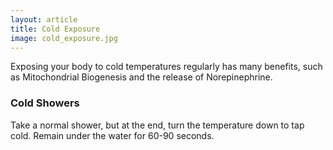 ```yaml
---
layout: article
title: Cold Exposure
image: cold_exposure.jpg
---
```


Exposing your body to cold temperatures regularly has many benefits, such as Mitochondrial Biogenesis and the release of Norepinephrine.

### Cold Showers
Take a normal shower, but at the end, turn the temperature down to tap cold. Remain under the water for 60-90 seconds.